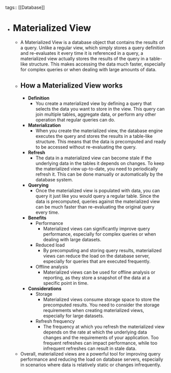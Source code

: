 tags:: [[Database]]

- # Materialized View
	- A Materialized View is a database object that contains the results of a query. Unlike a regular view, which simply stores a query definition and re-evaluates it every time it is referenced in a query, a materialized view actually stores the results of the query in a table-like structure. This makes accessing the data much faster, especially for complex queries or when dealing with large amounts of data.
	- ## How a Materialized View works
		- **Definition**
			- You create a materialized view by defining a query that selects the data you want to store in the view. This query can join multiple tables, aggregate data, or perform any other operation that regular queries can do.
		- **Materialization**
			- When you create the materialized view, the database engine executes the query and stores the results in a table-like structure. This means that the data is precomputed and ready to be accessed without re-evaluating the query.
		- **Refresh**
			- The data in a materialized view can become stale if the underlying data in the tables it depends on changes. To keep the materialized view up-to-date, you need to periodically refresh it. This can be done manually or automatically by the database system.
		- **Querying**
			- Once the materialized view is populated with data, you can query it just like you would query a regular table. Since the data is precomputed, queries against the materialized view can be much faster than re-evaluating the original query every time.
		- **Benefits**
			- Performance
				- Materialized views can significantly improve query performance, especially for complex queries or when dealing with large datasets.
			- Reduced load
				- By precomputing and storing query results, materialized views can reduce the load on the database server, especially for queries that are executed frequently.
			- Offline analysis
				- Materialized views can be used for offline analysis or reporting, as they store a snapshot of the data at a specific point in time.
		- **Considerations**
			- Storage
				- Materialized views consume storage space to store the precomputed results. You need to consider the storage requirements when creating materialized views, especially for large datasets.
			- Refresh frequency
				- The frequency at which you refresh the materialized view depends on the rate at which the underlying data changes and the requirements of your application. Too frequent refreshes can impact performance, while too infrequent refreshes can result in stale data.
	- Overall, materialized views are a powerful tool for improving query performance and reducing the load on database servers, especially in scenarios where data is relatively static or changes infrequently.